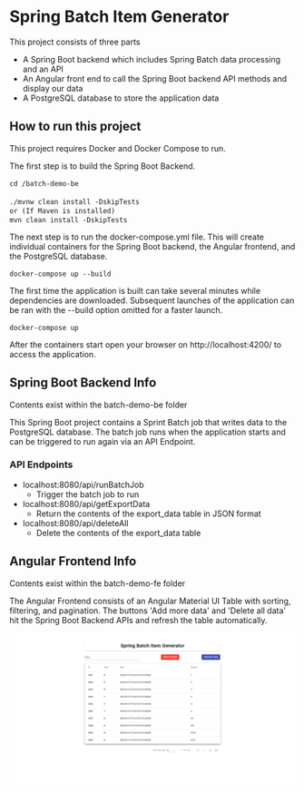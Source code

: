 # Spring Batch Item Generator
This project consists of three parts
- A Spring Boot backend which includes Spring Batch data processing and an API
- An Angular front end to call the Spring Boot backend API methods and display our data
- A PostgreSQL database to store the application data

## How to run this project
This project requires Docker and Docker Compose to run. 

 The first step is to build the Spring Boot Backend.

```
cd /batch-demo-be

./mvnw clean install -DskipTests
or (If Maven is installed)
mvn clean install -DskipTests
```

The next step is to run the docker-compose.yml file. This will create individual containers for the Spring Boot backend, the Angular frontend, and the PostgreSQL database. 

```
docker-compose up --build
```

The first time the application is built can take several minutes while dependencies are downloaded. Subsequent launches of the application can be ran with the --build option omitted for a faster launch.

```
docker-compose up
```

After the containers start open your browser on http://localhost:4200/ to access the application.

## Spring Boot Backend Info
Contents exist within the batch-demo-be folder

This Spring Boot project contains a Sprint Batch job that writes data to the PostgreSQL database. The batch job runs when the application starts and can be triggered to run again via an API Endpoint.

### API Endpoints
- localhost:8080/api/runBatchJob
  - Trigger the batch job to run
- localhost:8080/api/getExportData
  - Return the contents of the export_data table in JSON format
- localhost:8080/api/deleteAll
  - Delete the contents of the export_data table

## Angular Frontend Info
Contents exist within the batch-demo-fe folder

The Angular Frontend consists of an Angular Material UI Table with sorting, filtering, and pagination. The buttons 'Add more data' and 'Delete all data' hit the Spring Boot Backend APIs and refresh the table automatically.

![Screenshot](./ScreenshotFE.png)